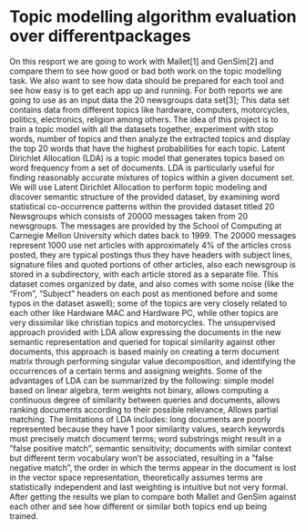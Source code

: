 # Topic modelling algorithm evaluation over differentpackages

On this resport we are going to work with Mallet[1] and GenSim[2] and compare them to see
how good or bad both work on the topic modelling task. We also want to see how data should
be prepared for each tool and see how easy is to get each app up and running.
For both reports we are going to use as an input data the 20 newsgroups data set[3]; This
data set contains data from different topics like hardware, computers, motorcycles, politics, electronics,
religion among others. The idea of this project is to train a topic model with all the
datasets together, experiment with stop words, number of topics and then analyze the extracted
topics and display the top 20 words that have the highest probabilities for each topic.
Latent Dirichlet Allocation (LDA) is a topic model that generates topics based on word
frequency from a set of documents. LDA is particularly useful for finding reasonably accurate
mixtures of topics within a given document set.
We will use Latent Dirichlet Allocation to perform topic modeling and discover semantic
structure of the provided dataset, by examining word statistical co-occurrence patterns within
the provided dataset titled 20 Newsgroups which consists of 20000 messages taken from 20 newsgroups.
The messages are provided by the School of Computing at Carnegie Mellon University
which dates back to 1999. The 20000 messages represent 1000 use net articles with approximately
4% of the articles cross posted, they are typical postings thus they have headers with
subject lines, signature files and quoted portions of other articles, also each newsgroup is stored
in a subdirectory, with each article stored as a separate file.
This dataset comes organized by date, and also comes with some noise (like the “From”,
“Subject” headers on each post as mentioned before and some typos in the dataset aswell); some
of the topics are very closely related to each other like Hardware MAC and Hardware PC, while
other topics are very dissimilar like christian topics and motorcycles.
The unsupervised approach provided with LDA allow expressing the documents in the new
semantic representation and queried for topical similarity against other documents, this approach
is based mainly on creating a term document matrix through performing singular value decomposition,
and identifying the occurrences of a certain terms and assigning weights.
Some of the advantages of LDA can be summarized by the following: simple model based
on linear algebra, term weights not binary, allows computing a continuous degree of similarity
between queries and documents, allows ranking documents according to their possible relevance,
Allows partial matching.
The limitations of LDA includes: long documents are poorly represented because they have
1
poor similarity values, search keywords must precisely match document terms; word substrings
might result in a ”false positive match”, semantic sensitivity; documents with similar context but
different term vocabulary won’t be associated, resulting in a ”false negative match”, the order in
which the terms appear in the document is lost in the vector space representation, theoretically
assumes terms are statistically independent and last weighting is intuitive but not very formal.
After getting the results we plan to compare both Mallet and GenSim against each other and
see how different or similar both topics end up being trained.

